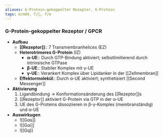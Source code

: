 ```yaml
---
aliases: G-Protein-gekoppelter Rezeptor, G-Protein
tags: m/m04, f/🧪, f/⚙️
---
```

### G-Protein-gekoppelter Rezeptor / GPCR
- **Aufbau**
	- **[[Rezeptor]]**:: 7 Transmembranhelices (EZ)
	- **Heterotrimeres G-Protein** (IZ)
		- **α-UE**:: Durch GTP-Bindung aktiviert; selbstlimitierend durch intrinsische GTPase
		- **β-UE**:: Stabiler Komplex mit γ-UE
		- **γ-UE**:: Verankert Komplex über Lipidanker in der [[Zellmembran]]
	- **Effektormolekül**:: Durch α-UE aktiviert; synthetisiert [[Second Messenger]]
- **Aktivierung**
	1. Ligandbindung → Konformationsänderung des [[Rezeptor]]s
	2. [[Rezeptor]] aktiviert G-Protein via GTP in der α-UE
	3. UE des G-Proteins dissoziieren in β-γ-Komplex (membranständig) und α-UE
- **Auswirkugen**
	- ![[Gαs]]
	- ![[Gαi]]
	- ![[Gq]]